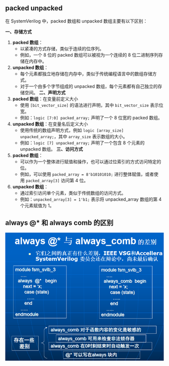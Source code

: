 ## packed unpacked
在 SystemVerilog 中，packed 数组和 unpacked 数组主要有以下区别：

**一、存储方式**
1.  **packed 数组**：
    -   以紧凑的方式存储，类似于连续的位序列。
    -   例如，一个 8 位的 packed 数组可以被视为一个连续的 8 位二进制序列存储在内存中。
2.  **unpacked 数组**：
    -   每个元素都独立地存储在内存中，类似于传统编程语言中的数组存储方式。
    -   对于一个由多个字节组成的 unpacked 数组，每个元素都有自己独立的存储空间。
**二、声明方式**
1.  **packed 数组**：在变量前定义大小
    -   使用 `[bit_vector_size]` 的语法进行声明，其中 `bit_vector_size` 表示位宽。
    -   例如：`logic [7:0] packed_array;` 声明了一个 8 位宽的 packed 数组。
2.  **unpacked 数组**：在变量名后定义大小
    -   使用传统的数组声明方式，例如 `logic [array_size] unpacked_array;`，其中 `array_size` 表示数组的大小。
    -   例如：`logic [7] unpacked_array;` 声明了一个包含 8 个元素的 unpacked 数组。
**三、访问方式**
1.  **packed 数组**：
    -   可以作为一个整体进行赋值和操作，也可以通过位索引的方式访问特定的位。
    -   例如，可以使用 `packed_array = 8'b10101010;` 进行整体赋值，或者使用 `packed_array[3]` 访问第 4 位。
2.  **unpacked 数组**：
    -   通过索引访问单个元素，类似于传统数组的访问方式。
    -   例如：`unpacked_array[3] = 1'b1;` 表示将 unpacked_array 数组的第 4 个元素赋值为 1。
## always @* 和 always comb 的区别
![](https://raw.githubusercontent.com/acdefg/cdn/main/obsidian/202409162231506.png)

